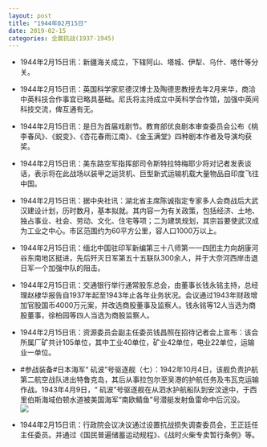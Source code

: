 ```yaml
---
layout: post
title: "1944年02月15日"
date: 2019-02-15
categories: 全面抗战(1937-1945)
---
```


<meta name="referrer" content="no-referrer" />

- 1944年2月15日讯：新疆海关成立，下辖阿山、塔城、伊犁、乌什、喀什等分关。 

- 1944年2月15日讯：英国科学家尼德汉博士及陶德思教授去年2月来华，商洽中英科技合作事宜已略具基础。尼氏将主持成立中英科学合作馆，加强中英间科技交流，俾互通有无。 

- 1944年2月15日讯：是日为首届戏剧节。教育部优良剧本审查委员会公布《桃李春风》、《蜕变》、《杏花春雨江南》、《金玉满堂》四种剧本作者及导演均获奖。 

- 1944年2月15日讯：美东路空军指挥部司令斯特拉特梅耶少将对记者发表谈话，表示将在此战场以装甲之运货机、巨型新式运输机载大量物品自印度飞往中国。 

- 1944年2月15日讯：据中央社讯：湖北省主席陈诚指定专家多人会商战后大武汉建设计划，历时数月，基本拟就。其内容一为有关政策，包括经济、土地、独占事业、社会、劳动、文化、住宅等项；二为建筑规划，其宗旨要使武汉成为工业之中心。市区范围约为60平方公里，容人口1000万以上。 

- 1944年2月15日讯：缅北中国驻印军新编第三十八师第一一四团主力向胡康河谷东南地区挺进，先后歼灭日军第五十五联队300余人，并于大奈河西岸击退日军一个加强中队的阻击。 

- 1944年2月15日讯：交通银行举行通常股东总会，由董事长钱永铭主持，总经理赵棣华报告自1937年起至1943年止各年业务状况。会议通过1943年财政增加官股国币4000万元案，并改选商股董事及监察人。钱永铭等12人当选为商股董事，徐柏园等四人当选为商股监察人。 

- 1944年2月15日讯：资源委员会副主任委员钱昌照在招待记者会上宣布：该会所属厂矿共计105单位，其中工业40单位，矿业42单位，电业22单位，运输业一单位。 

- #参战装备#日本海军“ 矶波”号驱逐舰（七）：1942年10月4日，该舰负责护航第二航空战队进出特鲁克岛，其后从事拉包尔至吴港的护航任务及韦瓦克运输作战。1943年4月9日，“ 矶波”号驱逐舰在从泗水护航船队到安汶途中，于西里伯斯海域伯顿水道被美国海军“南欧鲭鱼”号潜艇发射鱼雷命中后沉没。 <br/><img src="https://wx3.sinaimg.cn/large/aca367d8ly1g06vnnfvzrj22t70qtaiu.jpg" />

- 1944年2月15日讯：行政院会议决议通过设置抗战损失调查委员会，王正廷任主任委员。并通过《国民普遍储蓄运动规程》、《战时火柴专卖暂行条例》等。 

